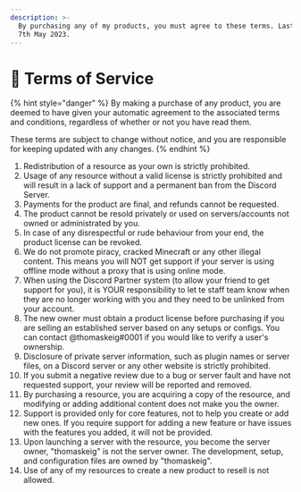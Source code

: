 ```yaml
---
description: >-
  By purchasing any of my products, you must agree to these terms. Last updated:
  7th May 2023.
---
```


# 📜 Terms of Service

{% hint style="danger" %}
By making a purchase of any product, you are deemed to have given your automatic agreement to the associated terms and conditions, regardless of whether or not you have read them.

These terms are subject to change without notice, and you are responsible for keeping updated with any changes.
{% endhint %}

1. Redistribution of a resource as your own is strictly prohibited.
2. Usage of any resource without a valid license is strictly prohibited and will result in a lack of support and a permanent ban from the Discord Server.
3. Payments for the product are final, and refunds cannot be requested.
4. The product cannot be resold privately or used on servers/accounts not owned or administrated by you.
5. In case of any disrespectful or rude behaviour from your end, the product license can be revoked.
6. We do not promote piracy, cracked Minecraft or any other illegal content. This means you will NOT get support if your server is using offline mode without a proxy that is using online mode.
7. When using the Discord Partner system (to allow your friend to get support for you), it is YOUR responsibility to let te staff team know when they are no longer working with you and they need to be unlinked from your account.
8. The new owner must obtain a product license before purchasing if you are selling an established server based on any setups or configs. You can contact @thomaskeig#0001 if you would like to verify a user's ownership.
9. Disclosure of private server information, such as plugin names or server files, on a Discord server or any other website is strictly prohibited.
10. If you submit a negative review due to a bug or server fault and have not requested support, your review will be reported and removed.
11. By purchasing a resource, you are acquiring a copy of the resource, and modifying or adding additional content does not make you the owner.
12. Support is provided only for core features, not to help you create or add new ones. If you require support for adding a new feature or have issues with the features you added, it will not be provided.
13. Upon launching a server with the resource, you become the server owner, "thomaskeig" is not the server owner. The development, setup, and configuration files are owned by "thomaskeig".
14. Use of any of my resources to create a new product to resell is not allowed.

